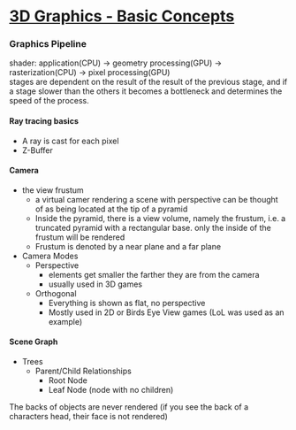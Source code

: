 # [3D Graphics - Basic Concepts](https://canvas.berklee.edu/courses/27773/pages/3d-graphics-basic-concepts?module_item_id=1485479)
### Graphics Pipeline
shader: application(CPU) -> geometry processing(GPU) -> rasterization(CPU) -> pixel processing(GPU)     
stages are dependent on the result of the result of the previous stage, and if a stage slower than the others it becomes a bottleneck and determines the speed of the process.

#### Ray tracing basics
* A ray is cast for each pixel
* Z-Buffer

#### Camera
* the view frustum
    * a virtual camer rendering a scene with perspective can be thought of as being located at the tip of a pyramid
    * Inside the pyramid, there is a view volume, namely the frustum, i.e. a truncated pyramid with a rectangular base. only the inside of the frustum will be rendered
    * Frustum is denoted by a near plane and a far plane
* Camera Modes
  * Perspective
    * elements get smaller the farther they are from the camera
    * usually used in 3D games
  * Orthogonal
    * Everything is shown as flat, no perspective
    * Mostly used in 2D or Birds Eye View games (LoL was used as an example)

#### Scene Graph
* Trees
  * Parent/Child Relationships
    * Root Node
    * Leaf Node (node with no children)


The backs of objects are never rendered (if you see the back of a characters head, their face is not rendered)